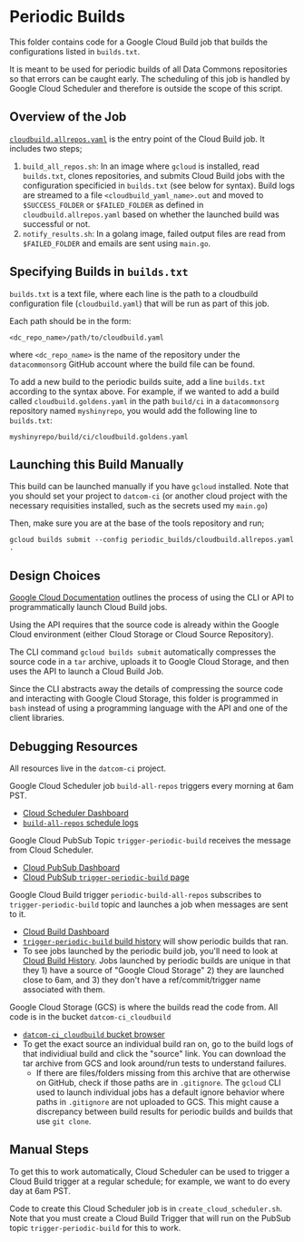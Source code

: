 # Periodic Builds

This folder contains code for a Google Cloud Build job that builds the
configurations listed in `builds.txt`.

It is meant to be used for periodic builds of all Data Commons repositories so
that errors can be caught early. The scheduling of this job is handled by Google
Cloud Scheduler and therefore is outside the scope of this script.

## Overview of the Job

[`cloudbuild.allrepos.yaml`](cloudbuild.allrepos.yaml) is
the entry point of the Cloud Build job. It includes two steps;
1. `build_all_repos.sh`: In an image where `gcloud` is installed, read
   `builds.txt`, clones repositories, and submits Cloud Build jobs with the
   configuration specificied in `builds.txt` (see below for syntax). Build logs
   are streamed to a file `<cloudbuild_yaml_name>.out` and moved to
   `$SUCCESS_FOLDER` or `$FAILED_FOLDER` as defined in
   `cloudbuild.allrepos.yaml` based on whether the launched build was successful
   or not.
2. `notify_results.sh`: In a golang image, failed output files are read from
   `$FAILED_FOLDER` and emails are sent using `main.go`.

## Specifying Builds in `builds.txt`

`builds.txt` is a text file, where each line is the path to a cloudbuild
configuration file (`cloudbuild.yaml`) that will be run as part of this job.

Each path should be in the form:

```
<dc_repo_name>/path/to/cloudbuild.yaml
```

where `<dc_repo_name>` is the name of the repository under the `datacommonsorg`
GitHub account where the build file can be found.

To add a new build to the periodic builds suite, add a line `builds.txt`
according to the syntax above. For example, if we wanted to add a build called
`cloudbuild.goldens.yaml` in the path `build/ci` in a `datacommonsorg`
repository named `myshinyrepo`, you would add the following line to `builds.txt`:

```
myshinyrepo/build/ci/cloudbuild.goldens.yaml
```

## Launching this Build Manually

This build can be launched manually if you have `gcloud` installed. Note that
you should set your project to `datcom-ci` (or another cloud project with the
necessary requisities installed, such as the secrets used my `main.go`)

Then, make sure you are at the base of the tools repository and run;
```
gcloud builds submit --config periodic_builds/cloudbuild.allrepos.yaml .
```

## Design Choices

[Google Cloud Documentation](https://cloud.google.com/build/docs/running-builds/start-build-command-line-api#api)
outlines the process of using the CLI or API to programmatically launch Cloud
Build jobs.

Using the API requires that the source code is already within the Google Cloud
environment (either Cloud Storage or Cloud Source Repository).

The CLI command `gcloud builds submit` automatically compresses the source code
in a `tar` archive, uploads it to Google Cloud Storage, and then uses the API
to launch a Cloud Build Job.

Since the CLI abstracts away the details of compressing the source code and
interacting with Google Cloud Storage, this folder is programmed in `bash`
instead of using a programming language with the API and one of the client
libraries.

## Debugging Resources

All resources live in the `datcom-ci` project.

Google Cloud Scheduler job `build-all-repos` triggers every morning at 6am PST.
- [Cloud Scheduler Dashboard](https://pantheon.corp.google.com/cloudscheduler?referrer=search&mods=-monitoring_api_staging&project=datcom-ci)
- [`build-all-repos` schedule logs](https://pantheon.corp.google.com/logs/query;query=resource.type%3D%22cloud_scheduler_job%22%20AND%20resource.labels.job_id%3D%22build-all-repos%22%20AND%20resource.labels.location%3D%22us-central1%22;timeRange=P7D;cursorTimestamp=2022-08-08T13:00:00.220726227Z?mods=-monitoring_api_staging&project=datcom-ci)

Google Cloud PubSub Topic `trigger-periodic-build` receives the message from
Cloud Scheduler.
- [Cloud PubSub Dashboard](https://pantheon.corp.google.com/cloudpubsub/topic/list?mods=-monitoring_api_staging&project=datcom-ci)
- [Cloud PubSub `trigger-periodic-build` page](https://pantheon.corp.google.com/cloudpubsub/topic/detail/trigger-periodic-build?mods=-monitoring_api_staging&project=datcom-ci)

Google Cloud Build trigger `periodic-build-all-repos` subscribes to
`trigger-periodic-build` topic and launches a job when messages are sent to it.
- [Cloud Build Dashboard](https://pantheon.corp.google.com/cloud-build/triggers?mods=-monitoring_api_staging&project=datcom-ci)
- [`trigger-periodic-build` build history](https://pantheon.corp.google.com/cloud-build/builds;region=global?query=trigger_id%3D%22e966047b-5226-4a84-aa5e-23e9387c8265%22&mods=-monitoring_api_staging&project=datcom-ci) will show periodic builds that ran.
- To see jobs launched by the periodic build job, you'll need to look at [Cloud Build History](https://pantheon.corp.google.com/cloud-build/builds?mods=-monitoring_api_staging&project=datcom-ci&pageState=(%22builds%22:(%22f%22:%22%255B%255D%22))). Jobs launched by periodic builds are unique in that they 1) have a source of "Google Cloud Storage" 2) they are launched close to 6am, and 3) they don't have a ref/commit/trigger name associated with them.

Google Cloud Storage (GCS) is where the builds read the code from. All code is in the
bucket `datcom-ci_cloudbuild`
- [`datcom-ci_cloudbuild` bucket browser](https://pantheon.corp.google.com/storage/browser/datcom-ci_cloudbuild;tab=objects?forceOnBucketsSortingFiltering=false&mods=-monitoring_api_staging&project=datcom-ci&prefix=&forceOnObjectsSortingFiltering=false)
- To get the exact source an individual build ran on, go to the build logs of that individiual build and click the "source" link. You can download the tar archive from GCS and look around/run tests to understand failures.
  - If there are files/folders missing from this archive that are otherwise on
	GitHub, check if those paths are in `.gitignore`. The `gcloud` CLI used to
	launch individual jobs has a default ignore behavior where paths in
	`.gitignore` are not uploaded to GCS. This might cause a discrepancy between
	build results for periodic builds and builds that use `git clone`.

## Manual Steps

To get this to work automatically, Cloud Scheduler can be used to trigger a
Cloud Build trigger at a regular schedule; for example, we want to do every day
at 6am PST.

Code to create this Cloud Scheduler job is in `create_cloud_scheduler.sh`. Note
that you must create a Cloud Build Trigger that will run on the PubSub topic
`trigger-periodic-build` for this to work.
